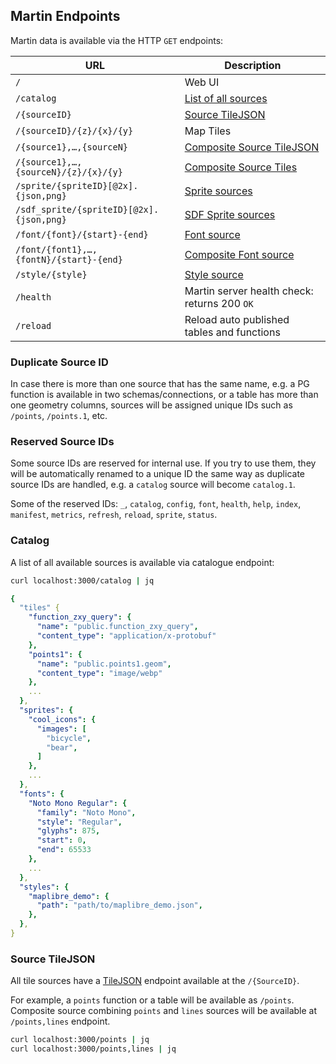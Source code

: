 ## Martin Endpoints

Martin data is available via the HTTP `GET` endpoints:

| URL                                      | Description                                    |
|------------------------------------------|------------------------------------------------|
| `/`                                      | Web UI                                         |
| `/catalog`                               | [List of all sources](#catalog)                |
| `/{sourceID}`                            | [Source TileJSON](#source-tilejson)            |
| `/{sourceID}/{z}/{x}/{y}`                | Map Tiles                                      |
| `/{source1},…,{sourceN}`                 | [Composite Source TileJSON](#source-tilejson)  |
| `/{source1},…,{sourceN}/{z}/{x}/{y}`     | [Composite Source Tiles](sources-composite.md) |
| `/sprite/{spriteID}[@2x].{json,png}`     | [Sprite sources](sources-sprites.md)           |
| `/sdf_sprite/{spriteID}[@2x].{json,png}` | [SDF Sprite sources](sources-sprites.md)       |
| `/font/{font}/{start}-{end}`             | [Font source](sources-fonts.md)                |
| `/font/{font1},…,{fontN}/{start}-{end}`  | [Composite Font source](sources-fonts.md)      |
| `/style/{style}`                         | [Style source](sources-styles.md)              |
| `/health`                                | Martin server health check: returns 200 `OK`   |
| `/reload`                                | Reload auto published tables and functions |

### Duplicate Source ID

In case there is more than one source that has the same name, e.g. a PG function is available in two
schemas/connections, or a table has more than one geometry columns, sources will be assigned unique IDs such
as `/points`, `/points.1`, etc.

### Reserved Source IDs

Some source IDs are reserved for internal use. If you try to use them, they will be automatically renamed to a unique ID
the same way as duplicate source IDs are handled, e.g. a `catalog` source will become `catalog.1`.

Some of the reserved IDs: `_`, `catalog`, `config`, `font`, `health`, `help`, `index`, `manifest`, `metrics`, `refresh`,
`reload`, `sprite`, `status`.

### Catalog

A list of all available sources is available via catalogue endpoint:

```bash
curl localhost:3000/catalog | jq
```

```yaml
{
  "tiles" {
    "function_zxy_query": {
      "name": "public.function_zxy_query",
      "content_type": "application/x-protobuf"
    },
    "points1": {
      "name": "public.points1.geom",
      "content_type": "image/webp"
    },
    ...
  },
  "sprites": {
    "cool_icons": {
      "images": [
        "bicycle",
        "bear",
      ]
    },
    ...
  },
  "fonts": {
    "Noto Mono Regular": {
      "family": "Noto Mono",
      "style": "Regular",
      "glyphs": 875,
      "start": 0,
      "end": 65533
    },
    ...
  },
  "styles": {
    "maplibre_demo": {
      "path": "path/to/maplibre_demo.json",
    },
  },
}
```

### Source TileJSON

All tile sources have a [TileJSON](https://github.com/mapbox/tilejson-spec) endpoint available at the `/{SourceID}`.

For example, a `points` function or a table will be available as `/points`. Composite source combining `points`
and `lines` sources will be available at `/points,lines` endpoint.

```bash
curl localhost:3000/points | jq
curl localhost:3000/points,lines | jq
```
